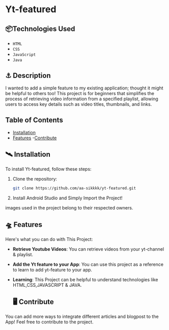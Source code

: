# Yt-featured
## 📦Technologies Used
- `HTML`
- `CSS`
- `JavaScript`
- `Java`


## ⚓️ Description

 I wanted to add a simple feature to my existing application; thought it might be helpful to others too! This project is for beginners that simplifies the process of retrieving video information from a specified playlist, allowing users to access key details such as video titles, thumbnails, and links.

## Table of Contents

- [Installation](#installation)
- [Features](#Features)
  -[Contribute](#Contribute)

## 🛰 Installation

To install Yt-featured, follow these steps:

1. Clone the repository:

   ```bash
   git clone https://github.com/aa-sikkkk/yt-featured.git

  2. Install Android Studio and Simply Import the Project!

images used in the project belong to their respected owners.

## 🛸 Features
Here's what you can do with This Project:

- **Retrieve Youtube Videos**: You can retrieve videos from your yt-channel & playlist.

- **Add the Yt feature to your App**: You can use this project as a reference to learn to add yt-feature to your app.

- **Learning**: This Project can be helpful to understand technologies like HTML,CSS,JAVASCRIPT & JAVA.

  ## 🖥 Contribute
 You can add more ways to integrate different articles and blogpost to the App! Feel free to contribute to the project.

